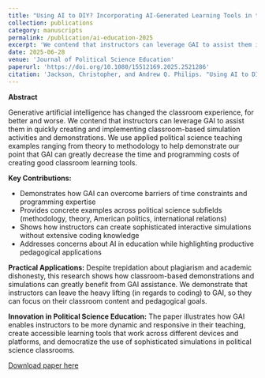 ```yaml
---
title: "Using AI to DIY? Incorporating AI-Generated Learning Tools in the Classroom"
collection: publications
category: manuscripts
permalink: /publication/ai-education-2025
excerpt: 'We contend that instructors can leverage GAI to assist them in quickly creating and implementing classroom-based simulation activities and demonstrations.'
date: 2025-06-28
venue: 'Journal of Political Science Education'
paperurl: 'https://doi.org/10.1080/15512169.2025.2521286'
citation: 'Jackson, Christopher, and Andrew Q. Philips. "Using AI to DIY? Incorporating AI-Generated Learning Tools in the Classroom." <i>Journal of Political Science Education</i>, 1–19. https://doi.org/10.1080/15512169.2025.2521286'
---
```


**Abstract**

Generative artificial intelligence has changed the classroom experience, for better and worse. We contend that instructors can leverage GAI to assist them in quickly creating and implementing classroom-based simulation activities and demonstrations. We use applied political science teaching examples ranging from theory to methodology to help demonstrate our point that GAI can greatly decrease the time and programming costs of creating good classroom learning tools.

**Key Contributions:**
- Demonstrates how GAI can overcome barriers of time constraints and programming expertise
- Provides concrete examples across political science subfields (methodology, theory, American politics, international relations)
- Shows how instructors can create sophisticated interactive simulations without extensive coding knowledge
- Addresses concerns about AI in education while highlighting productive pedagogical applications

**Practical Applications:**
Despite trepidation about plagiarism and academic dishonesty, this research shows how classroom-based demonstrations and simulations can greatly benefit from GAI assistance. We demonstrate that instructors can leave the heavy lifting (in regards to coding) to GAI, so they can focus on their classroom content and pedagogical goals.

**Innovation in Political Science Education:**
The paper illustrates how GAI enables instructors to be more dynamic and responsive in their teaching, create accessible learning tools that work across different devices and platforms, and democratize the use of sophisticated simulations in political science classrooms.

[Download paper here](https://doi.org/10.1080/15512169.2025.2521286)
